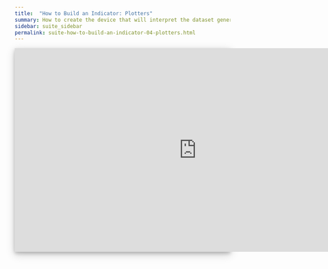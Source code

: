 ```yaml
---
title:  "How to Build an Indicator: Plotters"
summary: How to create the device that will interpret the dataset generated by the indicator and render a graphical representation over the charts.
sidebar: suite_sidebar
permalink: suite-how-to-build-an-indicator-04-plotters.html
---
```


<div style="background-color: white; box-shadow: 0 4px 8px 0 rgba(0, 0, 0, 0.2), 0 6px 20px 0 rgba(0, 0, 0, 0.19); margin-bottom: 35px; max-width: 850px; max-height: 476px;">
<iframe width="848" height="476" src="https://www.youtube.com/embed/UBtUtUfZPk4" frameborder="0" allow="accelerometer; autoplay; encrypted-media; gyroscope; picture-in-picture" allowfullscreen></iframe>
</div>